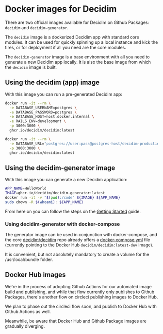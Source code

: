 # Docker images for Decidim 

There are two official images available for Decidim on Github Packages: `decidim` and `decidim-generator`.

The `decidim` image is a dockerized Decidim app with standard core modules. It can be used for quickly spinning up a local instance and kick the tires, or for deployment if all you need are the core modules.

The `decidim-generator` image is a base environment with all you need to generate a new Decidim app locally. It is also the base image from which the `decidim` image is built.

## Using the decidim (app) image

With this image you can run a pre-generated Decidim app:

```bash
docker run -it --rm \
  -e DATABASE_USERNAME=postgres \
  -e DATABASE_PASSWORD=postgres \
  -e DATABASE_HOST=host.docker.internal \
  -e RAILS_ENV=development \
  -p 3000:3000 \
  ghcr.io/decidim/decidim:latest
```

```bash
docker run -it --rm \
  -e DATABASE_URL="postgres://user:pass@postgres-host/decidim-production-db" \
  -p 3000:3000 \
  ghcr.io/decidim/decidim:latest
```

## Using the decidim-generator image

With this image you can generate a new Decidim application:

```bash
APP_NAME=HelloWorld
IMAGE=ghcr.io/decidim/decidim-generator:latest
docker run -it -v "$(pwd):/code" ${IMAGE} ${APP_NAME}
sudo chown -R $(whoami): ${APP_NAME}
```

From here on you can follow the steps on the [Getting Started](https://github.com/decidim/decidim/blob/master/docs/getting_started.md) guide.

### Using decidim-generator with docker-compose

The generator image can be used in conjunction with docker-compose, and the core [decidim/decidim](https://github.com/decidim/decidim) repo already offers a [docker-compose.yml](https://github.com/decidim/decidim/blob/develop/docker-compose.yml) file (currently pointing to the Docker Hub `decidim/decidim:latest-dev` image).

It is convenient, but not absolutely mandatory to create a volume for the /usr/local/bundle folder.

## Docker Hub images

We're in the process of adopting Github Actions for our automated image build and publishing, and while that flow currently only publishes to Github Packages, there's another flow on circleci publishing images to Docker Hub.

We plan to phase out the circleci flow soon, and publish to Docker Hub with Github Actions as well.

Meanwhile, be aware that Docker Hub and Github Package images are gradually diverging.

